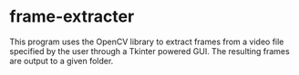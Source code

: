 # frame-extracter
This program uses the OpenCV library to extract frames from a video file specified by the user through a Tkinter powered GUI. The resulting frames are output to a given folder.
